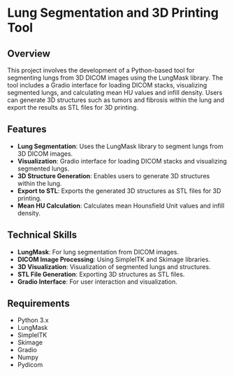 # Lung Segmentation and 3D Printing Tool

## Overview

This project involves the development of a Python-based tool for segmenting lungs from 3D DICOM images using the LungMask library. The tool includes a Gradio interface for loading DICOM stacks, visualizing segmented lungs, and calculating mean HU values and infill density. Users can generate 3D structures such as tumors and fibrosis within the lung and export the results as STL files for 3D printing.

## Features

- **Lung Segmentation**: Uses the LungMask library to segment lungs from 3D DICOM images.
- **Visualization**: Gradio interface for loading DICOM stacks and visualizing segmented lungs.
- **3D Structure Generation**: Enables users to generate 3D structures within the lung.
- **Export to STL**: Exports the generated 3D structures as STL files for 3D printing.
- **Mean HU Calculation**: Calculates mean Hounsfield Unit values and infill density.

## Technical Skills

- **LungMask**: For lung segmentation from DICOM images.
- **DICOM Image Processing**: Using SimpleITK and Skimage libraries.
- **3D Visualization**: Visualization of segmented lungs and structures.
- **STL File Generation**: Exporting 3D structures as STL files.
- **Gradio Interface**: For user interaction and visualization.

## Requirements

- Python 3.x
- LungMask
- SimpleITK
- Skimage
- Gradio
- Numpy
- Pydicom

  
   
